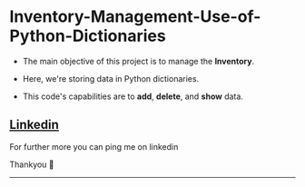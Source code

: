 # Inventory-Management-Use-of-Python-Dictionaries


- The main objective of this project is to manage the **Inventory**.
  
- Here, we're storing data in Python dictionaries.
  
- This code's capabilities are to **add**, **delete**, and **show** data.


## [Linkedin](https://www.linkedin.com/in/shashankrp/)
For further more you can ping me on linkedin

Thankyou :grimacing:

---

